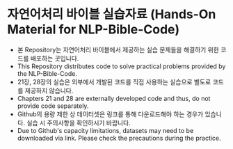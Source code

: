 # 자연어처리 바이블 실습자료 (Hands-On Material for NLP-Bible-Code)
- 본 Repository는 자연어처리 바이블에서 제공하는 실습 문제들을 해결하기 위한 코드를 배포하는 곳입니다.
- This Repository distributes code to solve practical problems provided by the NLP-Bible-Code.
- 21장, 28장의 실습은 외부에서 개발된 코드를 직접 사용하는 실습으로 별도로 코드를 제공하지 않습니다.
- Chapters 21 and 28 are externally developed code and thus, do not provide code separately.
- Github의 용량 제한 상 데이터셋은 링크를 통해 다운로드해야 하는 경우가 있습니다. 실습 시 주의사항을 확인하시기 바랍니다.
- Due to Github's capacity limitations, datasets may need to be downloaded via link. Please check the precautions during the practice.

